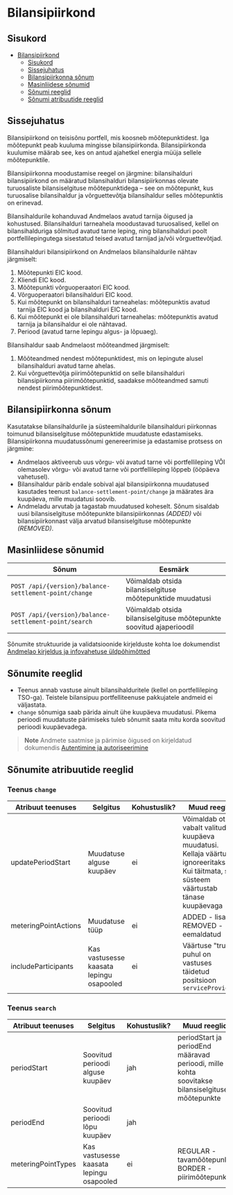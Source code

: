 # Bilansipiirkond

## Sisukord

- [Bilansipiirkond](#bilansipiirkond)
  - [Sisukord](#sisukord)
  - [Sissejuhatus](#sissejuhatus)
  - [Bilansipiirkonna sõnum](#bilansipiirkonna-sõnum)
  - [Masinliidese sõnumid](#masinliidese-sõnumid)
  - [Sõnumi reeglid](#sõnumi-reeglid)
  - [Sõnumi atribuutide reeglid](#sõnumi-atribuutide-reeglid)

## Sissejuhatus

Bilansipiirkond on teisisõnu portfell, mis koosneb mõõtepunktidest. Iga mõõtepunkt peab kuuluma mingisse bilansipiirkonda. Bilansipiirkonda kuulumise määrab see, kes on antud ajahetkel energia müüja sellele mõõtepunktile.

Bilansipiirkonna moodustamise reegel on järgmine: bilansihalduri bilansipiirkond on määratud bilansihalduri bilansipiirkonnas olevate turuosaliste bilansiselgituse mõõtepunktidega – see on mõõtepunkt, kus turuosalise bilansihaldur ja võrguettevõtja bilansihaldur selles mõõtepunktis on erinevad.

Bilansihaldurile kohanduvad Andmelaos avatud tarnija õigused ja kohustused. Bilansihalduri tarneahela moodustavad turuosalised, kellel on bilansihalduriga sõlmitud avatud tarne leping, ning bilansihalduri poolt portfellilepingutega sisestatud teised avatud tarnijad ja/või võrguettevõtjad.

Bilansihalduri bilansipiirkond on Andmelaos bilansihaldurile nähtav järgmiselt:

1. Mõõtepunkti EIC kood.
2. Kliendi EIC kood.
3. Mõõtepunkti võrguoperaatori EIC kood.
4. Võrguoperaatori bilansihalduri EIC kood.
5. Kui mõõtepunkt on bilansihalduri tarneahelas: mõõtepunktis avatud tarnija EIC kood ja bilansihalduri EIC kood.
6. Kui mõõtepunkt ei ole bilansihalduri tarneahelas: mõõtepunktis avatud tarnija ja bilansihaldur ei ole nähtavad.
7. Periood (avatud tarne lepingu algus- ja lõpuaeg).

Bilansihaldur saab Andmelaost mõõteandmed järgmiselt:

1. Mõõteandmed nendest mõõtepunktidest, mis on lepingute alusel bilansihalduri avatud tarne ahelas.
2. Kui võrguettevõtja piirimõõtepunktid on selle bilansihalduri bilansipiirkonna piirimõõtepunktid, saadakse mõõteandmed samuti nendest piirimõõtepunktidest.

## Bilansipiirkonna sõnum

Kasutatakse bilansihaldurile ja süsteemihaldurile bilansihalduri piirkonnas toimunud bilansiselgituse mõõtepunktide muudatuste edastamiseks. Bilansipiirkonna muudatussõnumi genereerimise ja edastamise protsess on järgmine:

- Andmelaos aktiveerub uus võrgu- või avatud tarne või portfellileping VÕI olemasolev võrgu- või avatud tarne või portfellileping lõppeb (ööpäeva vahetusel).
- Bilansihaldur pärib endale sobival ajal bilansipiirkonna muudatused kasutades teenust `balance-settlement-point/change` ja määrates ära kuupäeva, mille muudatusi soovib.
- Andmeladu arvutab ja tagastab muudatused koheselt. Sõnum sisaldab uusi bilansiselgituse mõõtepunkte bilansipiirkonnas *(ADDED)* või bilansipiirkonnast välja arvatud bilansiselgituse mõõtepunkte *(REMOVED)*.

## Masinliidese sõnumid

| Sõnum                                                 | Eesmärk                                                             |
|-------------------------------------------------------|---------------------------------------------------------------------|
| `POST /api/{version}/balance-settlement-point/change` | Võimaldab otsida bilansiselgituse mõõtepunktide muudatusi           |
| `POST /api/{version}/balance-settlement-point/search` | Võimaldab otsida bilansiselgituse mõõtepunkte soovitud ajaperioodil |

Sõnumite struktuuride ja validatsioonide kirjelduste kohta loe dokumendist [Andmelao kirjeldus ja infovahetuse üldpõhimõtted](01-avp-kirjeldus-ja-infovahetuse-yldpohimotted.md)

## Sõnumite reeglid

- Teenus annab vastuse ainult bilansihalduritele (kellel on portfellileping TSO-ga). Teistele bilansipuu portfelliteenuse pakkujatele andmeid ei väljastata.
- `change` sõnumiga saab pärida ainult ühe kuupäeva muudatusi. Pikema perioodi muudatuste pärimiseks tuleb sõnumit saata mitu korda soovitud perioodi kuupäevadega.

> **Note**
> Andmete saatmise ja pärimise õigused on kirjeldatud dokumendis [Autentimine ja autoriseerimine](03-autentimine-ja-autoriseerimine.md)

## Sõnumite atribuutide reeglid

### Teenus `change`

| Atribuut teenuses    | Selgitus                                 | Kohustuslik? | Muud reeglid                                                                                                                                 |
|----------------------|------------------------------------------|--------------|----------------------------------------------------------------------------------------------------------------------------------------------|
| updatePeriodStart    | Muudatuse alguse kuupäev                 | ei           | Võimaldab otsida vabalt valitud kuupäeva muudatusi. Kellaja väärtust ignoreeritakse. Kui täitmata, siis süsteem väärtustab tänase kuupäevaga |
| meteringPointActions | Muudatuse tüüp                           | ei           | ADDED - lisatud; REMOVED - eemaldatud                                                                                                        |
| includeParticipants  | Kas vastusesse kaasata lepingu osapooled | ei           | Väärtuse "true" puhul on vastuses täidetud positsioon `serviceProviders`                                                                     |

### Teenus `search`

| Atribuut teenuses  | Selgitus                                 | Kohustuslik? | Muud reeglid                                                                                    |
|--------------------|------------------------------------------|--------------|-------------------------------------------------------------------------------------------------|
| periodStart        | Soovitud perioodi alguse kuupäev         | jah          | periodStart ja periodEnd määravad perioodi, mille kohta soovitakse bilansiselgituse mõõtepunkte |
| periodEnd          | Soovitud perioodi lõpu kuupäev           | jah          |                                                                                                 |
| meteringPointTypes | Kas vastusesse kaasata lepingu osapooled | ei           | REGULAR - tavamõõtepunkt; BORDER - piirimõõtepunkt                                              |